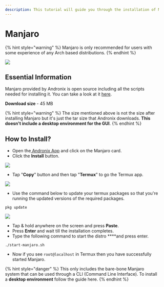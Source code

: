 ```yaml
---
description: This tutorial will guide you through the installation of Manjaro.
---
```


# Manjaro

{% hint style="warning" %}
Manjaro is only recommended for users with some experience of any Arch based distributions.
{% endhint %}

![](../../.gitbook/assets/manjaro_banner.png)

## Essential Information

Manjaro provided by Andronix is open source including all the scripts needed for installing it. You can take a look at it [here](https://github.com/AndronixApp/AndronixOrigin).

**Download size** - 45 MB

{% hint style="warning" %}
The size mentioned above is not the size after installing Manjaro but it's just the tar size that Andronix downloads. **This doesn't include a desktop environment for the GUI**.
{% endhint %}

## How to Install?

* Open the[ Andronix App](https://andronix.app/) and click on the Manjaro card.
* Click the **Install** button.

![](../../.gitbook/assets/manjaro.png)

* Tap "**Copy**" button and then tap "**Termux**" to go the Termux app.

![](../../.gitbook/assets/manjaro_inst.png)

* Use the command below to update your termux packages so that you're running the updated versions of the required packages.

```text
pkg update
```

![](../../.gitbook/assets/termux-1.png)

* Tap & hold anywhere on the screen and press **Paste**.
* Press **Enter** and wait till the installation completes. 
* Type the following command to start the distro ****and press enter.

```text
./start-manjaro.sh
```

* Now if you see `root@localhost` in Termux then you have successfully started Manjaro.

{% hint style="danger" %}
This only includes the bare-bone Manjaro system that can be used through a CLI \(Command Line Interface\). To install a **desktop environment** follow the guide here.
{% endhint %}

